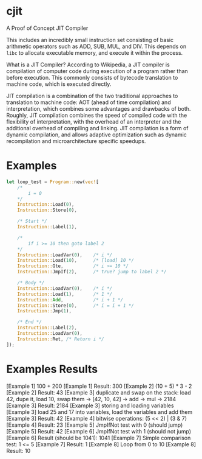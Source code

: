 # cjit
A Proof of Concept JIT Compiler

This includes an incredibly small instruction set consisting of basic arithmetic operators such as ADD, SUB, MUL, and DIV.
This depends on `libc` to allocate executable memory, and execute it within the process.

What is a JIT Compiler? According to Wikipedia, a JIT compiler is compilation of computer code during execution of a program rather than before execution. This commonly consists of bytecode translation to machine code, which is executed directly.

JIT compilation is a combination of the two traditional approaches to translation to machine code: AOT (ahead of time compilation) and interpretation, which combines some advantages and drawbacks of both. Roughly, JIT compilation combines the speed of compiled code with the flexibility of interpretation, with the overhead of an interpreter and the additional overhead of compiling and linking. JIT compilation is a form of dynamic compilation, and allows adaptive optimization such as dynamic recompilation and microarchitecture specific speedups.

# Examples
```rust
let loop_test = Program::new(vec![
    /*
        i = 0
    */
    Instruction::Load(0),
    Instruction::Store(0),

    /* Start */
    Instruction::Label(1),

    /*
        if i >= 10 then goto label 2
    */
    Instruction::LoadVar(0),    /* i */
    Instruction::Load(10),      /* [load] 10 */
    Instruction::Gte,           /* i >= 10 */
    Instruction::JmpIf(2),      /* true? jump to label 2 */

    /* Body */
    Instruction::LoadVar(0),    /* i */
    Instruction::Load(1),       /* 1 */
    Instruction::Add,           /* i + 1 */
    Instruction::Store(0),      /* i = i + 1 */
    Instruction::Jmp(1),

    /* End */
    Instruction::Label(2),
    Instruction::LoadVar(0),
    Instruction::Ret, /* Return i */
]);
```

# Examples Results
[Example 1] 100 + 200
[Example 1] Result: 300
[Example 2] (10 + 5) * 3 - 2
[Example 2] Result: 43
[Example 3] duplicate and swap on the stack: load 42, dupe it, load 10, swap them -> [42, 10, 42] -> add -> mul -> 2184
[Example 3] Result: 2184
[Example 3] storing and loading variables
[Example 3] load 25 and 17 into variables, load the variables and add them
[Example 3] Result: 42
[Example 4] bitwise operations: (5 << 2) | (3 & 7)
[Example 4] Result: 23
[Example 5] JmpIfNot test with 0 (should jump)
[Example 5] Result: 42
[Example 6] JmpIfNot test with 1 (should not jump)
[Example 6] Result (should be 1041): 1041
[Example 7] Simple comparison test: 1 <= 5
[Example 7] Result: 1
[Example 8] Loop from 0 to 10
[Example 8] Result: 10
